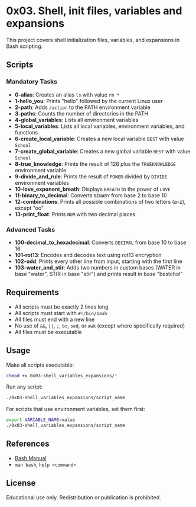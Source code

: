 # 0x03. Shell, init files, variables and expansions

This project covers shell initialization files, variables, and expansions in Bash scripting.

## Scripts

### Mandatory Tasks

- **0-alias**: Creates an alias `ls` with value `rm *`
- **1-hello_you**: Prints "hello" followed by the current Linux user
- **2-path**: Adds `/action` to the PATH environment variable
- **3-paths**: Counts the number of directories in the PATH
- **4-global_variables**: Lists all environment variables
- **5-local_variables**: Lists all local variables, environment variables, and functions
- **6-create_local_variable**: Creates a new local variable `BEST` with value `School`
- **7-create_global_variable**: Creates a new global variable `BEST` with value `School`
- **8-true_knowledge**: Prints the result of 128 plus the `TRUEKNOWLEDGE` environment variable
- **9-divide_and_rule**: Prints the result of `POWER` divided by `DIVIDE` environment variables
- **10-love_exponent_breath**: Displays `BREATH` to the power of `LOVE`
- **11-binary_to_decimal**: Converts `BINARY` from base 2 to base 10
- **12-combinations**: Prints all possible combinations of two letters (a-z), except "oo"
- **13-print_float**: Prints `NUM` with two decimal places

### Advanced Tasks

- **100-decimal_to_hexadecimal**: Converts `DECIMAL` from base 10 to base 16
- **101-rot13**: Encodes and decodes text using rot13 encryption
- **102-odd**: Prints every other line from input, starting with the first line
- **103-water_and_stir**: Adds two numbers in custom bases (WATER in base "water", STIR in base "stir") and prints result in base "bestchol"

## Requirements

- All scripts must be exactly 2 lines long
- All scripts must start with `#!/bin/bash`
- All files must end with a new line
- No use of `&&`, `||`, `;`, `bc`, `sed`, or `awk` (except where specifically required)
- All files must be executable

## Usage

Make all scripts executable:

```bash
chmod +x 0x03-shell_variables_expansions/*
```

Run any script:

```bash
./0x03-shell_variables_expansions/script_name
```

For scripts that use environment variables, set them first:

```bash
export VARIABLE_NAME=value
./0x03-shell_variables_expansions/script_name
```

## References

- [Bash Manual](https://www.gnu.org/software/bash/manual/)
- `man bash`, `help <command>`

## License

Educational use only. Redistribution or publication is prohibited.
